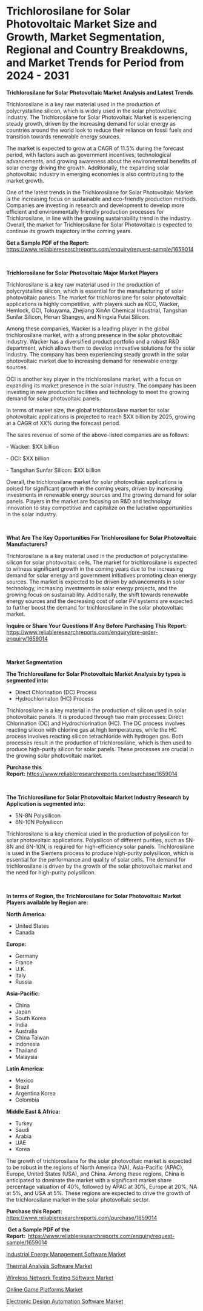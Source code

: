 <p><h1>Trichlorosilane for Solar Photovoltaic Market Size and Growth, Market Segmentation, Regional and Country Breakdowns, and Market Trends for Period from 2024 -  2031</h1></p><p><strong>Trichlorosilane for Solar Photovoltaic Market Analysis and Latest Trends</strong></p>
<p><p>Trichlorosilane is a key raw material used in the production of polycrystalline silicon, which is widely used in the solar photovoltaic industry. The Trichlorosilane for Solar Photovoltaic Market is experiencing steady growth, driven by the increasing demand for solar energy as countries around the world look to reduce their reliance on fossil fuels and transition towards renewable energy sources.</p><p>The market is expected to grow at a CAGR of 11.5% during the forecast period, with factors such as government incentives, technological advancements, and growing awareness about the environmental benefits of solar energy driving the growth. Additionally, the expanding solar photovoltaic industry in emerging economies is also contributing to the market growth.</p><p>One of the latest trends in the Trichlorosilane for Solar Photovoltaic Market is the increasing focus on sustainable and eco-friendly production methods. Companies are investing in research and development to develop more efficient and environmentally friendly production processes for Trichlorosilane, in line with the growing sustainability trend in the industry. Overall, the market for Trichlorosilane for Solar Photovoltaic is expected to continue its growth trajectory in the coming years.</p></p>
<p><strong>Get a Sample PDF of the Report:&nbsp;</strong> <a href="https://www.reliableresearchreports.com/enquiry/request-sample/1659014">https://www.reliableresearchreports.com/enquiry/request-sample/1659014</a></p>
<p>&nbsp;</p>
<p><strong>Trichlorosilane for Solar Photovoltaic Major Market Players</strong></p>
<p><p>Trichlorosilane is a key raw material used in the production of polycrystalline silicon, which is essential for the manufacturing of solar photovoltaic panels. The market for trichlorosilane for solar photovoltaic applications is highly competitive, with players such as KCC, Wacker, Hemlock, OCI, Tokuyama, Zhejiang XinAn Chemical Industrial, Tangshan Sunfar Silicon, Henan Shangyu, and Ningxia Futai Silicon.</p><p>Among these companies, Wacker is a leading player in the global trichlorosilane market, with a strong presence in the solar photovoltaic industry. Wacker has a diversified product portfolio and a robust R&D department, which allows them to develop innovative solutions for the solar industry. The company has been experiencing steady growth in the solar photovoltaic market due to increasing demand for renewable energy sources.</p><p>OCI is another key player in the trichlorosilane market, with a focus on expanding its market presence in the solar industry. The company has been investing in new production facilities and technology to meet the growing demand for solar photovoltaic panels.</p><p>In terms of market size, the global trichlorosilane market for solar photovoltaic applications is projected to reach $XX billion by 2025, growing at a CAGR of XX% during the forecast period. </p><p>The sales revenue of some of the above-listed companies are as follows:</p><p>- Wacker: $XX billion</p><p>- OCI: $XX billion</p><p>- Tangshan Sunfar Silicon: $XX billion</p><p>Overall, the trichlorosilane market for solar photovoltaic applications is poised for significant growth in the coming years, driven by increasing investments in renewable energy sources and the growing demand for solar panels. Players in the market are focusing on R&D and technology innovation to stay competitive and capitalize on the lucrative opportunities in the solar industry.</p></p>
<p>&nbsp;</p>
<p><strong>What Are The Key Opportunities For Trichlorosilane for Solar Photovoltaic Manufacturers?</strong></p>
<p><p>Trichlorosilane is a key material used in the production of polycrystalline silicon for solar photovoltaic cells. The market for trichlorosilane is expected to witness significant growth in the coming years due to the increasing demand for solar energy and government initiatives promoting clean energy sources. The market is expected to be driven by advancements in solar technology, increasing investments in solar energy projects, and the growing focus on sustainability. Additionally, the shift towards renewable energy sources and the decreasing cost of solar PV systems are expected to further boost the demand for trichlorosilane in the solar photovoltaic market.</p></p>
<p><strong>Inquire or Share Your Questions If Any Before Purchasing This Report:</strong> <a href="https://www.reliableresearchreports.com/enquiry/pre-order-enquiry/1659014">https://www.reliableresearchreports.com/enquiry/pre-order-enquiry/1659014</a></p>
<p>&nbsp;</p>
<p><strong>Market Segmentation</strong></p>
<p><strong>The Trichlorosilane for Solar Photovoltaic Market Analysis by types is segmented into:</strong></p>
<p><ul><li>Direct Chlorination (DC) Process</li><li>Hydrochlorinaton (HC) Process</li></ul></p>
<p><p>Trichlorosilane is a key material in the production of silicon used in solar photovoltaic panels. It is produced through two main processes: Direct Chlorination (DC) and Hydrochlorination (HC). The DC process involves reacting silicon with chlorine gas at high temperatures, while the HC process involves reacting silicon tetrachloride with hydrogen gas. Both processes result in the production of trichlorosilane, which is then used to produce high-purity silicon for solar panels. These processes are crucial in the growing solar photovoltaic market.</p></p>
<p><strong>Purchase this Report:&nbsp;</strong><a href="https://www.reliableresearchreports.com/purchase/1659014">https://www.reliableresearchreports.com/purchase/1659014</a></p>
<p>&nbsp;</p>
<p><strong>The Trichlorosilane for Solar Photovoltaic Market Industry Research by Application is segmented into:</strong></p>
<p><ul><li>5N-8N Polysilicon</li><li>8N-10N Polysilicon</li></ul></p>
<p><p>Trichlorosilane is a key chemical used in the production of polysilicon for solar photovoltaic applications. Polysilicon of different purities, such as 5N-8N and 8N-10N, is required for high-efficiency solar panels. Trichlorosilane is used in the Siemens process to produce high-purity polysilicon, which is essential for the performance and quality of solar cells. The demand for trichlorosilane is driven by the growth of the solar photovoltaic market and the need for high-purity polysilicon.</p></p>
<p>&nbsp;</p>
<p><strong>In terms of Region, the Trichlorosilane for Solar Photovoltaic Market Players available by Region are:</strong></p>
<p>
    <p> <strong> North America: </strong>
        <ul>
            <li>United States</li>
            <li>Canada</li>
        </ul>
        </p> 
    <p> <strong> Europe: </strong>
        <ul>
            <li>Germany</li>
            <li>France</li>
            <li>U.K.</li>
            <li>Italy</li>
            <li>Russia</li>
        </ul>
        </p> 
    <p> <strong> Asia-Pacific: </strong>
        <ul>
            <li>China</li>
            <li>Japan</li>
            <li>South Korea</li>
            <li>India</li>
            <li>Australia</li>
            <li>China Taiwan</li>
            <li>Indonesia</li>
            <li>Thailand</li>
            <li>Malaysia</li>
        </ul>
        </p> 
    <p> <strong> Latin America: </strong>
        <ul>
            <li>Mexico</li>
            <li>Brazil</li>
            <li>Argentina Korea</li>
            <li>Colombia</li>
        </ul>
        </p> 
    <p> <strong> Middle East & Africa: </strong>
        <ul>
            <li>Turkey</li>
            <li>Saudi</li>
            <li>Arabia</li>
            <li>UAE</li>
            <li>Korea</li>
        </ul>
    </p>
    </p>
<p><p>The growth of trichlorosilane for the solar photovoltaic market is expected to be robust in the regions of North America (NA), Asia-Pacific (APAC), Europe, United States (USA), and China. Among these regions, China is anticipated to dominate the market with a significant market share percentage valuation of 40%, followed by APAC at 30%, Europe at 20%, NA at 5%, and USA at 5%. These regions are expected to drive the growth of the trichlorosilane market in the solar photovoltaic sector.</p></p>
<p><strong>Purchase this Report: </strong><a href="https://www.reliableresearchreports.com/purchase/1659014">https://www.reliableresearchreports.com/purchase/1659014</a></p>
<p>&nbsp;<strong>Get a Sample PDF of the Report:&nbsp;&nbsp;</strong><a href="https://www.reliableresearchreports.com/enquiry/request-sample/1659014">https://www.reliableresearchreports.com/enquiry/request-sample/1659014</a></p>
<p><strong></strong></p>
<p><p><a href="https://medium.com/p/fba4b6d84a1b/edit">Industrial Energy Management Software Market</a></p><p><a href="https://medium.com/p/050b169ec2c8/edit">Thermal Analysis Software Market</a></p><p><a href="https://medium.com/p/e718890bf098/edit">Wireless Network Testing Software Market</a></p><p><a href="https://medium.com/p/78d7712bfda6/edit">Online Game Platforms Market</a></p><p><a href="https://medium.com/p/8ec20e4f64aa/edit">Electronic Design Automation Software Market</a></p></p>
